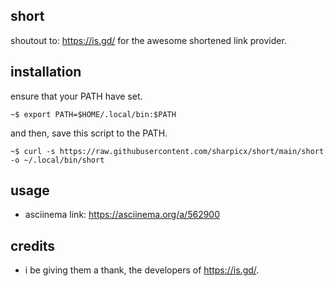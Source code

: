 ## short
shoutout to: <https://is.gd/> for the awesome shortened link provider.<br/>

## installation
ensure that your PATH have set.
```shell
~$ export PATH=$HOME/.local/bin:$PATH
```
and then, save this script to the PATH.
```shell
~$ curl -s https://raw.githubusercontent.com/sharpicx/short/main/short -o ~/.local/bin/short
```

## usage
- asciinema link: <https://asciinema.org/a/562900>

## credits
- i be giving them a thank, the developers of <https://is.gd/>.

